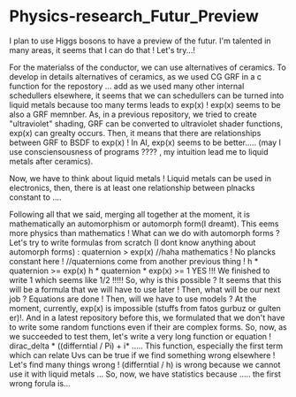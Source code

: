 # Physics-research_Futur_Preview
I plan to use Higgs bosons to have a preview of the futur. I'm talented in many areas, it seems that I can do that ! Let's try...!


For the materialss of the conductor, we can use alternatives of ceramics.
To develop in details alternatives of ceramics, as we used CG GRF in a c function for the repostory ...
add as we used many other internal schedullers elsewhere, it seems that we can schedullers can be 
turned into liquid metals because too many terms leads to exp(x) !  exp(x) seems to be also a 
GRF memnber. As, in a previous repository, we tried to create "ultraviolet" shading, GRF can be
converted to ultraviolet shader functions, exp(x) can grealty occurs. Then, it means that there are
relationships between GRF to BSDF to exp(x) ! In AI, exp(x) seems to be better.....
(may I use consciensousness of programs ???? , my intuition lead me to liquid metals after ceramics).

Now, we have to think about liquid metals ! Liquid metals can be used in electronics, then, there
is at least one relationship between plnacks constant to ....

Following all that we said, merging all together at the moment, it is mathematically an automorphism
or automorph form(I dreamt). This eems more physics than mathematics ! What can we do with automorph forms ?
Let's try to write formulas from scratch (I dont know anything about automorph forms) :
quaternion > exp(x)     //haha mathematics ! No plancks constant here ! //quaternions come from another previous thing !
h * quaternion >= exp(x)
h * quaternion * exp(x) >= 1
YES !!! We finished to write 1 which seems like 1/2 !!!!! So, why is this possible ? It seems that this will be a formula
that we will have to use later !
Then, what will be our next job ? Equations are done ! Then, will we have to use models ?
At the moment, currently, exp(x) is impossible (stuffs from fatos gurbuz or gulten er)!. And in a latest repository before this,
we formulated that we don't have to write some random functions even if their are complex forms. So, now, as we succeeded
to test them, let's write a very long function or equation !
dirac_delta * ((differntial / Pi) + i* .....
This function, especially the first term which can relate Uvs can be true if we find something wrong elsewhere ! Let's find
many things wrong !
(differntial / h) is wrong because we cannot use it with liquid metals
...
So, now, we have statistics because ..... the first wrong forula is...





